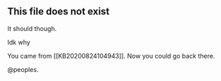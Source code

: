 ## This file does not exist

It should though.

Idk why

You came from [[KB20200824104943]]. Now you could go back there.


@peoples. 